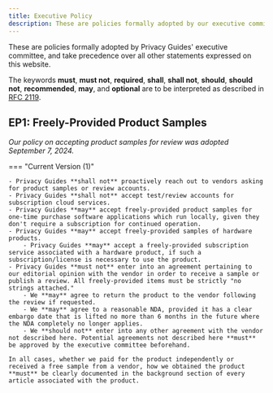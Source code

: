 ```yaml
---
title: Executive Policy
description: These are policies formally adopted by our executive committee, and take precedence over all other statements expressed on this website.
---
```


These are policies formally adopted by Privacy Guides' executive committee, and take precedence over all other statements expressed on this website.

The keywords **must**, **must not**, **required**, **shall**, **shall not**, **should**, **should not**, **recommended**, **may**, and **optional** are to be interpreted as described in [RFC 2119](https://datatracker.ietf.org/doc/html/rfc2119).

## EP1: Freely-Provided Product Samples

_Our policy on accepting product samples for review was adopted September 7, 2024._

\=== "Current Version (1)"

```
- Privacy Guides **shall not** proactively reach out to vendors asking for product samples or review accounts.
- Privacy Guides **shall not** accept test/review accounts for subscription cloud services.
- Privacy Guides **may** accept freely-provided product samples for one-time purchase software applications which run locally, given they don't require a subscription for continued operation.
- Privacy Guides **may** accept freely-provided samples of hardware products.
    - Privacy Guides **may** accept a freely-provided subscription service associated with a hardware product, if such a subscription/license is necessary to use the product.
- Privacy Guides **must not** enter into an agreement pertaining to our editorial opinion with the vendor in order to receive a sample or publish a review. All freely-provided items must be strictly "no strings attached."
    - We **may** agree to return the product to the vendor following the review if requested.
    - We **may** agree to a reasonable NDA, provided it has a clear embargo date that is lifted no more than 6 months in the future where the NDA completely no longer applies.
    - We **should not** enter into any other agreement with the vendor not described here. Potential agreements not described here **must** be approved by the executive committee beforehand.

In all cases, whether we paid for the product independently or received a free sample from a vendor, how we obtained the product **must** be clearly documented in the background section of every article associated with the product.
```
